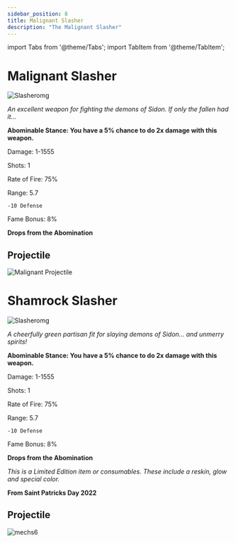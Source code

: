 ```yaml
---
sidebar_position: 8
title: Malignant Slasher
description: "The Malignant Slasher"
---
```


import Tabs from '@theme/Tabs';
import TabItem from '@theme/TabItem';

<Tabs>
  <TabItem value="Malignant Slasher" label="Malignant Slasher" default>

# Malignant Slasher

![Slasheromg](https://vwiki.valorserver.com/api/item/picture/malignant%20slasher)

<i>An excellent weapon for fighting the demons of Sidon. If only the fallen had it...</i>

**Abominable Stance: You have a 5% chance to do 2x damage with this weapon.**

Damage: 1-1555

Shots: 1

Rate of Fire: 75% 

Range: 5.7

    -10 Defense

Fame Bonus: 8%

**Drops from the Abomination**

## Projectile

![Malignant Projectile](https://cdn.discordapp.com/attachments/1160376179996496013/1187866829318799421/Malignant_Slasher.gif?ex=65987231&is=6585fd31&hm=01a8a138dc3d191565cf22bd32c8d7e27f32d5a02a0fa4e15f1780e94a7fb771&)

  </TabItem>
  <TabItem value="Shamrock Slasher" label="Shamrock Slasher">

# Shamrock Slasher

![Slasheromg](https://cdn.discordapp.com/attachments/1187552567295758487/1187887212109500496/Shamrock_Slasher.png?ex=6598852d&is=6586102d&hm=2e19538b09f81dcf872df49e20da7230c41aa16eecd8b9e184b20d40bb99511d&)

<i>A cheerfully green partisan fit for slaying demons of Sidon... and unmerry spirits!</i>

**Abominable Stance: You have a 5% chance to do 2x damage with this weapon.**

Damage: 1-1555

Shots: 1

Rate of Fire: 75% 

Range: 5.7

    -10 Defense

Fame Bonus: 8%

**Drops from the Abomination**

*This is a Limited Edition item or consumables. These include a reskin, glow and special color.*

**From Saint Patricks Day 2022**

## Projectile

![mechs6](https://cdn.discordapp.com/attachments/1160376179996496013/1187866839540310066/Shamrock_Slasher.gif?ex=65987234&is=6585fd34&hm=17a115ea78d2a699a1ada25b7c42c89b92b2fa4fa6052209aaaca6291bec75ba&)

 </TabItem>
</Tabs>
